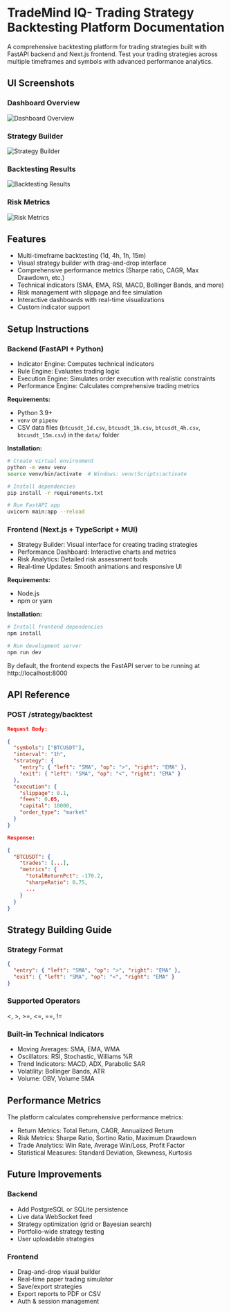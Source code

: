 # TradeMind IQ- Trading Strategy Backtesting Platform Documentation

A comprehensive backtesting platform for trading strategies built with FastAPI backend and Next.js frontend. Test your trading strategies across multiple timeframes and symbols with advanced performance analytics.

## UI Screenshots

### Dashboard Overview
![Dashboard Overview](frontend/public/assets/snap1.png)

### Strategy Builder
![Strategy Builder](frontend/public/assets/snap3.png)

### Backtesting Results
![Backtesting Results](frontend/public/assets/snap2.png)

### Risk Metrics
![Risk Metrics](frontend/public/assets/snap4.png)


## Features

- Multi-timeframe backtesting (1d, 4h, 1h, 15m)
- Visual strategy builder with drag-and-drop interface
- Comprehensive performance metrics (Sharpe ratio, CAGR, Max Drawdown, etc.)
- Technical indicators (SMA, EMA, RSI, MACD, Bollinger Bands, and more)
- Risk management with slippage and fee simulation
- Interactive dashboards with real-time visualizations
- Custom indicator support

## Setup Instructions

### Backend (FastAPI + Python)

- Indicator Engine: Computes technical indicators
- Rule Engine: Evaluates trading logic
- Execution Engine: Simulates order execution with realistic constraints
- Performance Engine: Calculates comprehensive trading metrics

**Requirements:**

- Python 3.9+
- `venv` or `pipenv`
- CSV data files (`btcusdt_1d.csv`, `btcusdt_1h.csv`, `btcusdt_4h.csv`, `btcusdt_15m.csv`) in the `data/` folder

**Installation:**

```bash
# Create virtual environment
python -m venv venv
source venv/bin/activate  # Windows: venv\Scripts\activate

# Install dependencies
pip install -r requirements.txt

# Run FastAPI app
uvicorn main:app --reload
```

### Frontend (Next.js + TypeScript + MUI)

- Strategy Builder: Visual interface for creating trading strategies
- Performance Dashboard: Interactive charts and metrics
- Risk Analytics: Detailed risk assessment tools
- Real-time Updates: Smooth animations and responsive UI

**Requirements:**

- Node.js
- npm or yarn

**Installation:**

```bash
# Install frontend dependencies
npm install

# Run development server
npm run dev
```

By default, the frontend expects the FastAPI server to be running at http://localhost:8000

## API Reference

### POST /strategy/backtest

```json
Request Body:

{
  "symbols": ["BTCUSDT"],
  "interval": "1h",
  "strategy": {
    "entry": { "left": "SMA", "op": ">", "right": "EMA" },
    "exit": { "left": "SMA", "op": "<", "right": "EMA" }
  },
  "execution": {
    "slippage": 0.1,
    "fees": 0.05,
    "capital": 10000,
    "order_type": "market"
  }
}
```

```json
Response:

{
  "BTCUSDT": {
    "trades": [...],
    "metrics": {
      "totalReturnPct": -170.2,
      "sharpeRatio": 0.75,
      ...
    }
  }
}
```

## Strategy Building Guide

### Strategy Format

```json
{
  "entry": { "left": "SMA", "op": ">", "right": "EMA" },
  "exit": { "left": "SMA", "op": "<", "right": "EMA" }
}
```

### Supported Operators

<, >, >=, <=, ==, !=

### Built-in Technical Indicators

- Moving Averages: SMA, EMA, WMA
- Oscillators: RSI, Stochastic, Williams %R
- Trend Indicators: MACD, ADX, Parabolic SAR
- Volatility: Bollinger Bands, ATR
- Volume: OBV, Volume SMA

## Performance Metrics
The platform calculates comprehensive performance metrics:

- Return Metrics: Total Return, CAGR, Annualized Return
- Risk Metrics: Sharpe Ratio, Sortino Ratio, Maximum Drawdown
- Trade Analytics: Win Rate, Average Win/Loss, Profit Factor
- Statistical Measures: Standard Deviation, Skewness, Kurtosis

## Future Improvements

### Backend

- Add PostgreSQL or SQLite persistence
- Live data WebSocket feed
- Strategy optimization (grid or Bayesian search)
- Portfolio-wide strategy testing
- User uploadable strategies

### Frontend

- Drag-and-drop visual builder
- Real-time paper trading simulator
- Save/export strategies
- Export reports to PDF or CSV
- Auth & session management
